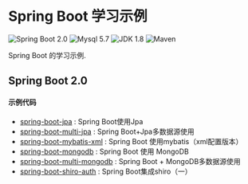 # Spring Boot 学习示例

![Spring Boot 2.0](https://img.shields.io/badge/Spring%20Boot-2.0-brightgreen.svg)
![Mysql 5.7](https://img.shields.io/badge/Mysql-5.7-blue.svg)
![JDK 1.8](https://img.shields.io/badge/JDK-1.8-brightgreen.svg)
![Maven](https://img.shields.io/badge/Maven-3.5.2-yellowgreen.svg)

Spring Boot 的学习示例.

## Spring Boot 2.0

 ####  示例代码

- [spring-boot-jpa](<https://github.com/geelaro/spring-boot-samples/tree/master/spring-boot-jpa>) : Spring Boot使用Jpa
- [spring-boot-multi-jpa](<https://github.com/geelaro/spring-boot-samples/tree/master/spring-boot-multi-jpa>) : Spring Boot+Jpa多数据源使用
- [spring-boot-mybatis-xml](<https://github.com/geelaro/spring-boot-samples/tree/master/spring-boot-mybatis-xml>) : Spring Boot 使用mybatis（xml配置版本）
- [spring-boot-mongodb](<https://github.com/geelaro/spring-boot-samples/tree/master/spring-boot-mongodb>) : Spring Boot 使用 MongoDB
- [spring-boot-multi-mongodb](<https://github.com/geelaro/spring-boot-samples/tree/master/spring-boot-multi-mongodb>) : Spring Boot + MongoDB多数据源使用
- [spring-boot-shiro-auth](<https://github.com/geelaro/spring-boot-samples/tree/master/spring-boot-shiro-auth>) : Spring Boot集成shiro（一）



